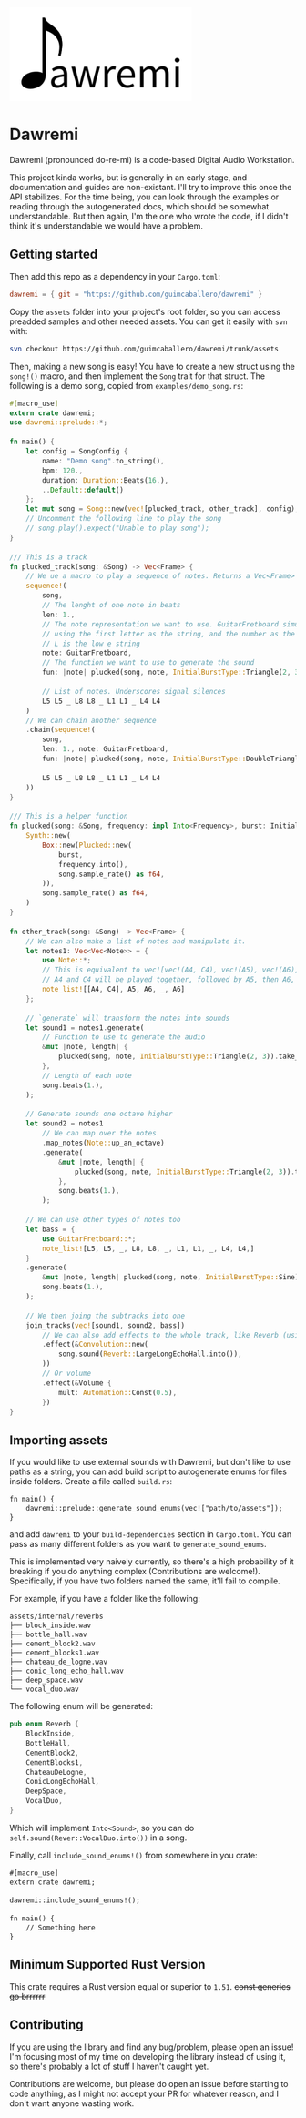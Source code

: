 <img src="/images/logo.png" width="320px">

# Dawremi

Dawremi (pronounced do-re-mi) is a code-based Digital Audio Workstation.

This project kinda works, but is generally in an early stage, and documentation and guides are non-existant. I'll try to improve this once the API stabilizes. For the time being, you can look through the examples or reading through the autogenerated docs, which should be somewhat understandable. But then again, I'm the one who wrote the code, if I didn't think it's understandable we would have a problem.

## Getting started

Then add this repo as a dependency in your `Cargo.toml`:

```toml
dawremi = { git = "https://github.com/guimcaballero/dawremi" }
```

Copy the `assets` folder into your project's root folder, so you can access preadded samples and other needed assets. You can get it easily with `svn` with:

```bash
svn checkout https://github.com/guimcaballero/dawremi/trunk/assets
```

Then, making a new song is easy! You have to create a new struct using the `song!()` macro, and then implement the `Song` trait for that struct. The following is a demo song, copied from `examples/demo_song.rs`:

```rust
#[macro_use]
extern crate dawremi;
use dawremi::prelude::*;

fn main() {
    let config = SongConfig {
        name: "Demo song".to_string(),
        bpm: 120.,
        duration: Duration::Beats(16.),
        ..Default::default()
    };
    let mut song = Song::new(vec![plucked_track, other_track], config);
    // Uncomment the following line to play the song
    // song.play().expect("Unable to play song");
}

/// This is a track
fn plucked_track(song: &Song) -> Vec<Frame> {
    // We ue a macro to play a sequence of notes. Returns a Vec<Frame>
    sequence!(
        song,
        // The lenght of one note in beats
        len: 1.,
        // The note representation we want to use. GuitarFretboard simulates a guitar tab,
        // using the first letter as the string, and the number as the finger position
        // L is the low e string
        note: GuitarFretboard,
        // The function we want to use to generate the sound
        fun: |note| plucked(song, note, InitialBurstType::Triangle(2, 3)),

        // List of notes. Underscores signal silences
        L5 L5 _ L8 L8 _ L1 L1 _ L4 L4
    )
    // We can chain another sequence
    .chain(sequence!(
        song,
        len: 1., note: GuitarFretboard,
        fun: |note| plucked(song, note, InitialBurstType::DoubleTriangle),

        L5 L5 _ L8 L8 _ L1 L1 _ L4 L4
    ))
}

/// This is a helper function
fn plucked(song: &Song, frequency: impl Into<Frequency>, burst: InitialBurstType) -> Synth {
    Synth::new(
        Box::new(Plucked::new(
            burst,
            frequency.into(),
            song.sample_rate() as f64,
        )),
        song.sample_rate() as f64,
    )
}

fn other_track(song: &Song) -> Vec<Frame> {
    // We can also make a list of notes and manipulate it.
    let notes1: Vec<Vec<Note>> = {
        use Note::*;
        // This is equivalent to vec![vec!(A4, C4), vec!(A5), vec!(A6), vec!(), vec!(A6)]
        // A4 and C4 will be played together, followed by A5, then A6, then a silence, then A6
        note_list![[A4, C4], A5, A6, _, A6]
    };

    // `generate` will transform the notes into sounds
    let sound1 = notes1.generate(
        // Function to use to generate the audio
        &mut |note, length| {
            plucked(song, note, InitialBurstType::Triangle(2, 3)).take_samples(length)
        },
        // Length of each note
        song.beats(1.),
    );

    // Generate sounds one octave higher
    let sound2 = notes1
        // We can map over the notes
        .map_notes(Note::up_an_octave)
        .generate(
            &mut |note, length| {
                plucked(song, note, InitialBurstType::Triangle(2, 3)).take_samples(length)
            },
            song.beats(1.),
        );

    // We can use other types of notes too
    let bass = {
        use GuitarFretboard::*;
        note_list![L5, L5, _, L8, L8, _, L1, L1, _, L4, L4,]
    }
    .generate(
        &mut |note, length| plucked(song, note, InitialBurstType::Sine).take_samples(length),
        song.beats(1.),
    );

    // We then joing the subtracks into one
    join_tracks(vec![sound1, sound2, bass])
        // We can also add effects to the whole track, like Reverb (using convolution)
        .effect(&Convolution::new(
            song.sound(Reverb::LargeLongEchoHall.into()),
        ))
        // Or volume
        .effect(&Volume {
            mult: Automation::Const(0.5),
        })
}
```

## Importing assets

If you would like to use external sounds with Dawremi, but don't like to use paths as a string, you can add build script to autogenerate enums for files inside folders. Create a file called `build.rs`:

```no_run
fn main() {
    dawremi::prelude::generate_sound_enums(vec!["path/to/assets"]);
}
```

and add `dawremi` to your `build-dependencies` section in `Cargo.toml`. You can pass as many different folders as you want to `generate_sound_enums`.

This is implemented very naively currently, so there's a high probability of it breaking if you do anything complex (Contributions are welcome!). Specifically, if you have two folders named the same, it'll fail to compile.

For example, if you have a folder like the following:

```ignore
assets/internal/reverbs
├── block_inside.wav
├── bottle_hall.wav
├── cement_block2.wav
├── cement_blocks1.wav
├── chateau_de_logne.wav
├── conic_long_echo_hall.wav
├── deep_space.wav
└── vocal_duo.wav
```

The following enum will be generated:

```rust
pub enum Reverb {
    BlockInside,
    BottleHall,
    CementBlock2,
    CementBlocks1,
    ChateauDeLogne,
    ConicLongEchoHall,
    DeepSpace,
    VocalDuo,
}
```

Which will implement `Into<Sound>`, so you can do `self.sound(Rever::VocalDuo.into())` in a song.

Finally, call `include_sound_enums!()` from somewhere in you crate:

```ignore
#[macro_use]
extern crate dawremi;

dawremi::include_sound_enums!();

fn main() {
    // Something here
}
```

## Minimum Supported Rust Version

This crate requires a Rust version equal or superior to `1.51`. ~~const generics go brrrrrr~~

## Contributing

If you are using the library and find any bug/problem, please open an issue! I'm focusing most of my time on developing the library instead of using it, so there's probably a lot of stuff I haven't caught yet.

Contributions are welcome, but please do open an issue before starting to code anything, as I might not accept your PR for whatever reason, and I don't want anyone wasting work.

